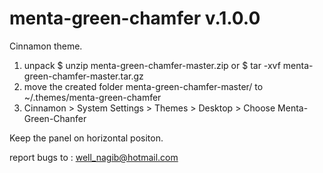 # menta-green-chamfer v.1.0.0

Cinnamon theme.

1) unpack $ unzip menta-green-chamfer-master.zip or $ tar -xvf menta-green-chamfer-master.tar.gz
2) move the created folder menta-green-chamfer-master/ to ~/.themes/menta-green-chamfer
3) Cinnamon > System Settings > Themes > Desktop > Choose Menta-Green-Chanfer

Keep the panel on horizontal positon.

report bugs to : well_nagib@hotmail.com
